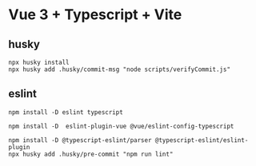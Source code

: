 # Vue 3 + Typescript + Vite

## husky
``` 
npx husky install
npx husky add .husky/commit-msg "node scripts/verifyCommit.js"
```


## eslint

```
npm install -D eslint typescript

npm install -D  eslint-plugin-vue @vue/eslint-config-typescript

npm install -D @typescript-eslint/parser @typescript-eslint/eslint-plugin
npx husky add .husky/pre-commit "npm run lint"

```

